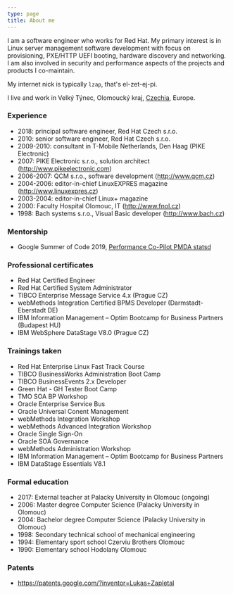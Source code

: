 ```yaml
---
type: page
title: About me
---
```


I am a software engineer who works for Red Hat. My primary interest is in Linux
server management software development with focus on provisioning, PXE/HTTP
UEFI booting, hardware discovery and networking. I am also involved in security
and performance aspects of the projects and products I co-maintain.

My internet nick is typically `lzap`, that's el-zet-ej-pi.

I live and work in Velký Týnec, Olomoucký kraj,
[Czechia](https://en.wikipedia.org/wiki/Czech_Republic), Europe.

### Experience
* 2018: principal software engineer, Red Hat Czech s.r.o.
* 2010: senior software engineer, Red Hat Czech s.r.o.
* 2009-2010: consultant in T-Mobile Netherlands, Den Haag (PIKE Electronic)
* 2007: PIKE Electronic s.r.o., solution architect (http://www.pikeelectronic.com)
* 2006-2007: QCM s.r.o., software development (http://www.qcm.cz)
* 2004-2006: editor-in-chief LinuxEXPRES magazine (http://www.linuxexpres.cz)
* 2003-2004: editor-in-chief Linux+ magazine
* 2000: Faculty Hospital Olomouc, IT (http://www.fnol.cz)
* 1998: Bach systems s.r.o., Visual Basic developer (http://www.bach.cz)

### Mentorship
* Google Summer of Code 2019,
  [Performance Co-Pilot PMDA statsd](https://github.com/performancecopilot/pcp/tree/master/src/pmdas/statsd)

### Professional certificates
* Red Hat Certified Engineer
* Red Hat Certified System Administrator
* TIBCO Enterprise Message Service 4.x (Prague CZ)
* webMethods Integration Certified BPMS Developer (Darmstadt-Eberstadt DE)
* IBM Information Management – Optim Bootcamp for Business Partners (Budapest HU)
* IBM WebSphere DataStage V8.0 (Prague CZ)

### Trainings taken
* Red Hat Enterprise Linux Fast Track Course
* TIBCO BusinessWorks Administration Boot Camp
* TIBCO BusinessEvents 2.x Developer
* Green Hat - GH Tester Boot Camp
* TMO SOA BP Workshop
* Oracle Enterprise Service Bus
* Oracle Universal Conent Management
* webMethods Integration Workshop
* webMethods Advanced Integration Workshop
* Oracle Single Sign-On
* Oracle SOA Governance
* webMethods Administration Workshop
* IBM Information Management – Optim Bootcamp for Business Partners
* IBM DataStage Essentials V8.1

### Formal education
* 2017: External teacher at Palacky University in Olomouc (ongoing)
* 2006: Master degree Computer Science (Palacky University in Olomouc)
* 2004: Bachelor degree Computer Science (Palacky University in Olomouc)
* 1998: Secondary technical school of mechanical engineering
* 1994: Elementary sport school Czerviu Brothers Olomouc
* 1990: Elementary school Hodolany Olomouc

### Patents
* https://patents.google.com/?inventor=Lukas+Zapletal
